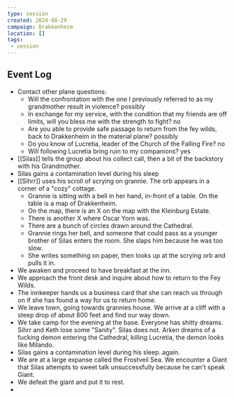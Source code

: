 ```yaml
---
type: session
created: 2024-08-29
campaign: Drakkenheim
location: []
tags:
 - session
---
```


## Event Log

- Contact other plane questions:
	- Will the confrontation with the one I previously referred to as my grandmother result in violence? possibly
	- In exchange for my service, with the condition that my friends are off limits, will you bless me with the strength to fight? no
	- Are you able to provide safe passage to return from the fey wilds, back to Drakkenheim in the material plane? possibly
	- Do you know of Lucretia, leader of the Church of the Falling Fire? no
	- Will following Lucretia bring ruin to my companions? yes
- [[Silas]] tells the group about his collect call, then a bit of the backstory with his Grandmother.
- Silas gains a contamination level during his sleep
- [[Sihrr]] uses his scroll of scrying on grannie. The orb appears in a corner of a "cozy" cottage.
	- Grannie is sitting with a bell in her hand, in-front of a table. On the table is a map of Drakkenheim.
	- On the map, there is an X on the map with the Kleinburg Estate.
	- There is another X where Oscar Yorn was.
	- There are a bunch of circles drawn around the Cathedral.
	- Grannie rings her bell, and someone that could pass as a younger brother of Silas enters the room. She slaps him because he was too slow.
	- She writes something on paper, then looks up at the scrying orb and pulls it in.
- We awaken and proceed to have breakfast at the inn.
- We approach the front desk and inquire about how to return to the Fey Wilds.
- The innkeeper hands us a business card that she can reach us through on if she has found a way for us to return home.
- We leave town, going towards grannies house. We arrive at a cliff with a steep drop of about 800 feet and find our way down.
- We take camp for the evening at the base. Everyone has shitty dreams. Sihrr and Keth lose some "Sanity". Silas does not. Arken dreams of a fucking demon entering the Cathedral, killing Lucretia, the demon looks like Milando.
- Silas gains a contamination level during his sleep..again.
- We are at a large expanse called the Frostveil Sea. We encounter a Giant that Silas attempts to sweet talk unsuccessfully because he can't speak Giant.
- We defeat the giant and put it to rest.
- 